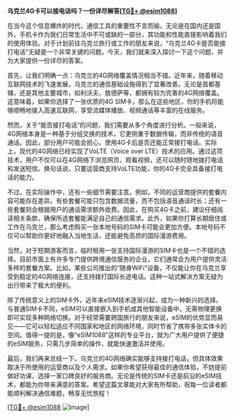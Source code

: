 **乌克兰4G卡可以接电话吗？一份详尽解答[[TG💪+ @esim1088](https://t.me/s/esim1088)]**

在当今这个信息爆炸的时代，通信工具的重要性不言而喻。无论是在国内还是国外，手机卡作为我们日常生活中不可或缺的一部分，其功能和性能直接影响着我们的使用体验。对于计划前往乌克兰旅行或工作的朋友来说，“乌克兰4G卡是否能接打电话”无疑是一个非常关键的问题。今天，我们就来深入探讨一下这个问题，并为大家提供一份详尽的答案。

首先，让我们明确一点：乌克兰的4G网络覆盖情况相当不错。近年来，随着移动互联网技术的飞速发展，乌克兰的通信基础设施得到了显著改善。无论是首都基辅，还是其他主要城市，如利沃夫、敖德萨等，都拥有较为完善的4G网络覆盖。这意味着，如果你选择了一张优质的4G SIM卡，那么在这些地区，你的手机将能够顺畅地接入高速互联网，享受流媒体播放、视频通话等丰富的在线服务。

然而，关于“能否接打电话”的问题，我们需要从多个角度进行分析。一般来说，4G网络本身是一种基于分组交换的技术，它更侧重于数据传输，而非传统的语音通话。因此，部分用户可能会担心，使用4G卡后是否还能正常接打电话。实际上，现代的4G网络已经实现了VoLTE（Voice over LTE）技术的应用。通过这项技术，用户不仅可以在4G网络下浏览网页、观看视频，还可以随时随地拨打电话和发送短信。换句话说，只要运营商支持VoLTE功能，你的4G卡完全具备接打电话的能力。

不过，在实际操作中，还有一些细节需要注意。例如，不同的运营商提供的套餐内容可能存在差异。有些套餐可能只包含数据流量，而不包括语音通话时长；还有一些套餐则会根据用户的通话需求额外收费。因此，在购买4G卡之前，建议仔细阅读相关条款，确保所选套餐能满足自己的通信需求。此外，如果你打算长期居住或工作在乌克兰，那么考虑购买一张本地号码的SIM卡可能会更加方便。本地号码不仅可以帮助你更好地融入当地生活，还能避免高昂的国际漫游费用。

当然，对于短期游客而言，临时租用一张支持国际漫游的SIM卡也是一个不错的选择。目前市面上有许多专门提供跨境通信服务的企业，它们通常会为用户提供灵活多样的套餐方案。比如，某些公司推出的“随身WiFi”设备，不仅能让你在乌克兰享受到稳定的4G网络连接，还支持拨打国际长途电话。这种一站式解决方案无疑为出行带来了极大的便利。

除了传统意义上的SIM卡外，近年来eSIM技术逐渐兴起，成为一种新兴的选择。与普通SIM卡不同，eSIM可以直接嵌入到手机或其他智能设备中，无需物理更换即可实现多种网络切换。对于经常需要跨国旅行的朋友来说，eSIM的优势显而易见——它可以轻松适应不同国家和地区的网络环境，同时节省了携带多张实体卡的空间。值得一提的是，像“eSIM1088”这样的专业平台，就为广大用户提供了便捷的eSIM服务，只需几步简单的操作，就能快速激活并使用。

最后，我们再来总结一下。乌克兰的4G网络确实能够支持接打电话，但具体效果取决于所使用的运营商以及个人需求。如果你希望获得最佳的通信体验，不妨提前做好功课，选择一家口碑良好的服务商。无论是传统的SIM卡还是前沿的eSIM技术，都能为你带来满意的答案。希望这篇文章能对大家有所帮助，祝每一位读者都能顺利解决通信难题，畅享无忧旅程！

[[TG💪+ @esim1088](https://t.me/s/esim1088) ![Image](https://i.postimg.cc/4NQfJmqS/Snipaste-2025-05-13-00-14-12.png)]